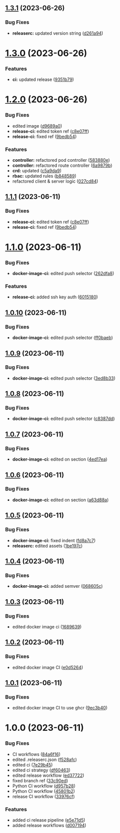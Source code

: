 ## [1.3.1](https://github.com/samyn92/netroute-operator/compare/1.3.0...1.3.1) (2023-06-26)


### Bug Fixes

* **releaserc:** updated version string ([d261a94](https://github.com/samyn92/netroute-operator/commit/d261a94e4f1a9e3f7f77defcda38732442f5f83e))

# [1.3.0](https://github.com/samyn92/netroute-operator/compare/1.2.0...1.3.0) (2023-06-26)


### Features

* **ci:** updated release ([9351b79](https://github.com/samyn92/netroute-operator/commit/9351b79fa45c54453a04b573ee5c5deafede7e89))

# [1.2.0](https://github.com/samyn92/netroute-operator/compare/1.1.0...1.2.0) (2023-06-26)


### Bug Fixes

* edited image ([d9689a0](https://github.com/samyn92/netroute-operator/commit/d9689a0ddf37c73d4c6d65a8760f42d764e54f01))
* **release-ci:** edited token ref ([c8e07ff](https://github.com/samyn92/netroute-operator/commit/c8e07ff85b58921fa0cfae73c81039f656c57db8))
* **release-ci:** fixed ref ([9bedb54](https://github.com/samyn92/netroute-operator/commit/9bedb54ddbdeb1926366ddf1a853f2a32b933f67))


### Features

* **controller:** refactored pod controller ([583880e](https://github.com/samyn92/netroute-operator/commit/583880e5f4f99f19f3e578bf3c8f9c4272c1f453))
* **controller:** refactored route controller ([6a9879b](https://github.com/samyn92/netroute-operator/commit/6a9879b72abdbe6d10213dec498afa57861e1b66))
* **crd:** updated ([c5a9da9](https://github.com/samyn92/netroute-operator/commit/c5a9da966fce94e92dd9d7819a1a6e9eacb598ed))
* **rbac:** updated rules ([b848589](https://github.com/samyn92/netroute-operator/commit/b8485893191e9c57dd31da76cccf2e5d686ae12a))
* refactored client & server logic ([027cd84](https://github.com/samyn92/netroute-operator/commit/027cd8404215df2df18bdc6fc336bb51c3c0ed84))

## [1.1.1](https://github.com/samyn92/netroute-operator/compare/1.1.0...1.1.1) (2023-06-11)


### Bug Fixes

* **release-ci:** edited token ref ([c8e07ff](https://github.com/samyn92/netroute-operator/commit/c8e07ff85b58921fa0cfae73c81039f656c57db8))
* **release-ci:** fixed ref ([9bedb54](https://github.com/samyn92/netroute-operator/commit/9bedb54ddbdeb1926366ddf1a853f2a32b933f67))

# [1.1.0](https://github.com/samyn92/netroute-operator/compare/1.0.10...1.1.0) (2023-06-11)


### Bug Fixes

* **docker-image-ci:** edited push selector ([262dfa8](https://github.com/samyn92/netroute-operator/commit/262dfa83f556c51a234779021224ea3a5cb99cfe))


### Features

* **release-ci:** added ssh key auth ([6015180](https://github.com/samyn92/netroute-operator/commit/60151809c904686a8f067687c8d80dfc69726804))

## [1.0.10](https://github.com/samyn92/netroute-operator/compare/1.0.9...1.0.10) (2023-06-11)


### Bug Fixes

* **docker-image-ci:** edited push selector ([ff0baeb](https://github.com/samyn92/netroute-operator/commit/ff0baebf4be4f8fd2e92a4c4d4cfb635f9a642a0))

## [1.0.9](https://github.com/samyn92/netroute-operator/compare/1.0.8...1.0.9) (2023-06-11)


### Bug Fixes

* **docker-image-ci:** edited push selector ([3ed8b33](https://github.com/samyn92/netroute-operator/commit/3ed8b338519e85d27c69fe0f6db833ff8f0122c2))

## [1.0.8](https://github.com/samyn92/netroute-operator/compare/1.0.7...1.0.8) (2023-06-11)


### Bug Fixes

* **docker-image-ci:** edited push selector ([c8387dd](https://github.com/samyn92/netroute-operator/commit/c8387dd31090fdc2db892a0dd1cc8ffe8c48ab1e))

## [1.0.7](https://github.com/samyn92/netroute-operator/compare/1.0.6...1.0.7) (2023-06-11)


### Bug Fixes

* **docker-image-ci:** edited on section ([4ed17ea](https://github.com/samyn92/netroute-operator/commit/4ed17ea7b281ca798ec926fe84968d63fe6441bd))

## [1.0.6](https://github.com/samyn92/netroute-operator/compare/1.0.5...1.0.6) (2023-06-11)


### Bug Fixes

* **docker-image-ci:** edited on section ([a63d88a](https://github.com/samyn92/netroute-operator/commit/a63d88a4d99762925f9940542fbe0698966016b3))

## [1.0.5](https://github.com/samyn92/netroute-operator/compare/1.0.4...1.0.5) (2023-06-11)


### Bug Fixes

* **docker-image-ci:** fixed indent ([fd8a7c7](https://github.com/samyn92/netroute-operator/commit/fd8a7c7eb2297e8a070efa132b59f66b0a3d3ea7))
* **releaserc:** edited assets ([1be197c](https://github.com/samyn92/netroute-operator/commit/1be197c036ad376dd2959afc37e28a1733b24e17))

## [1.0.4](https://github.com/samyn92/netroute-operator/compare/1.0.3...1.0.4) (2023-06-11)


### Bug Fixes

* **docker-image-ci:** added semver ([068605c](https://github.com/samyn92/netroute-operator/commit/068605c9e843a8984ced5460ac0d799727f522f2))

## [1.0.3](https://github.com/samyn92/netroute-operator/compare/1.0.2...1.0.3) (2023-06-11)


### Bug Fixes

* edited docker image ci ([1689639](https://github.com/samyn92/netroute-operator/commit/1689639880c9279028968f52fc7f7fa96172d479))

## [1.0.2](https://github.com/samyn92/netroute-operator/compare/1.0.1...1.0.2) (2023-06-11)


### Bug Fixes

* edited docker image CI ([e0d5264](https://github.com/samyn92/netroute-operator/commit/e0d5264094951fea9607adcb690c25d50d5abf80))

## [1.0.1](https://github.com/samyn92/netroute-operator/compare/1.0.0...1.0.1) (2023-06-11)


### Bug Fixes

* edited docker image CI to use ghcr ([9ec3b40](https://github.com/samyn92/netroute-operator/commit/9ec3b4066a12a06795e97ea245ab3cbb4ae12fc1))

# 1.0.0 (2023-06-11)


### Bug Fixes

* CI workflows ([84a6f16](https://github.com/samyn92/netroute-operator/commit/84a6f1678804d39af2a9f03e4b9dc62e136a74b2))
* edited .releaserc.json ([f528afc](https://github.com/samyn92/netroute-operator/commit/f528afc91e6351efcd18c5578648589ae01fb1aa))
* edited ci ([7e29b45](https://github.com/samyn92/netroute-operator/commit/7e29b454777f72f1c2dc2280ecb37d4ae5b0cb22))
* edited ci strategy ([df60463](https://github.com/samyn92/netroute-operator/commit/df60463daf9514ba6d3b012f178512a00fc458b6))
* edited release workflow ([ed37722](https://github.com/samyn92/netroute-operator/commit/ed377227506b35f365c050d1bb791828435b7b8a))
* fixed branch ref ([33c90ed](https://github.com/samyn92/netroute-operator/commit/33c90eddd9469b500dbab3e2c975957b0ae62e8b))
* Python CI workflow ([d957b28](https://github.com/samyn92/netroute-operator/commit/d957b28a4c620f5924ce87adc2cb3285ce84782e))
* Python CI workflow ([45801b2](https://github.com/samyn92/netroute-operator/commit/45801b2b199a6bd2a8c6f4caec46689a019cf476))
* release CI workflow ([33976cf](https://github.com/samyn92/netroute-operator/commit/33976cfb8c55c62ba40d883f3d6f216960407e8f))


### Features

* added ci release pipeline ([e5e71d5](https://github.com/samyn92/netroute-operator/commit/e5e71d51466ffe4bfc52525c22364f362ebc74f3))
* added release workflows ([d007194](https://github.com/samyn92/netroute-operator/commit/d0071940f672119d41acd1601799a2a9c7919961))
